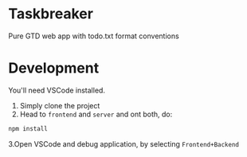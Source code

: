 # Taskbreaker
Pure GTD web app with todo.txt format conventions

# Development

You'll need VSCode installed.
1. Simply clone the project
2. Head to `frontend` and `server` and ont both, do:

```bash
npm install
```

3.Open VSCode and debug application, by selecting `Frontend+Backend`

